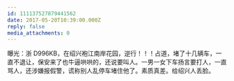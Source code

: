 ```yaml
---
id: 111137527879441562
date: 2017-05-20T10:39:00.000Z
reply: false
media_attachments: 0
---
```


曝光：浙 D996KB，在绍兴袍江南岸花园，逆行！！！占道，堵了十几辆车，一直不退让，保安来了也牛逼哄哄的，还说要叫人。一男一女下车扬言要打人，一直骂人，还涉嫌报假警，谎称别人乱停车堵住他了。素质真差。给绍兴人丢脸。 ​​​​

